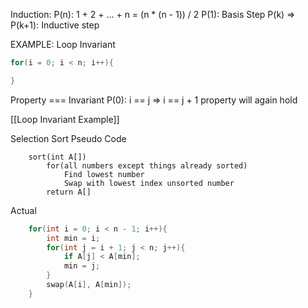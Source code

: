 Induction:
P(n): 1 + 2 + ... + n = (n * (n - 1)) / 2
P(1): Basis Step
P(k) => P(k+1): Inductive step

EXAMPLE:
Loop Invariant
```cpp
for(i = 0; i < n; i++){

}
```

Property === Invariant
P(0):
	i == j   =>   i == j + 1 property will again hold

[[Loop Invariant Example]]

Selection Sort Pseudo Code
```psudo
	sort(int A[])
		for(all numbers except things already sorted)
			Find lowest number
			Swap with lowest index unsorted number
		return A[]
```

Actual
```cpp
	for(int i = 0; i < n - 1; i++){
		int min = i;
		for(int j = i + 1; j < n; j++){
			if A[j] < A[min];
			min = j;
		}
		swap(A[i], A[min]);
	}
```